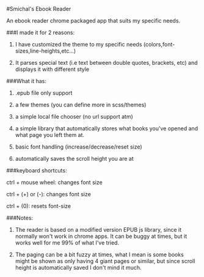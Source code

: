 #Smichal's Ebook Reader

An ebook reader chrome packaged app that suits my specific needs.



###I made it for 2 reasons:

1) I have customized the theme to my specific needs (colors,font-sizes,line-heights,etc...)

2) It parses special text (i.e text between double quotes, brackets, etc) and displays it with different style



###What it has:

1) .epub file only support

2) a few themes (you can define more in scss/themes)

3) a simple local file chooser (no url support atm)

4) a simple library that automatically stores what books you've opened and what page you left them at.

5) basic font handling (increase/decrease/reset size)

6) automatically saves the scroll height you are at




###keyboard shortcuts:

ctrl + mouse wheel: changes font size

ctrl + (+) or (-): changes font size

ctrl + (0): resets font-size





###Notes:

1) The reader is based on a modified version EPUB js library, since it normally won't work in chrome apps.
It can be buggy at times, but it works well for me 99% of what I've tried.

2) The paging can be a bit fuzzy at times, what I mean is some books might be shown as only having 4 giant pages or similar,
but since scroll height is automatically saved I don't mind it much.
